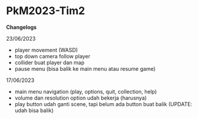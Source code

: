 # PkM2023-Tim2

**Changelogs**

23/06/2023
- player movement (WASD)
- top down camera follow player
- collider buat player dan map
- pause menu (bisa balik ke main menu atau resume game)

17/06/2023
- main menu navigation (play, options, quit, collection, help)
- volume dan resolution option udah bekerja (harusnya)
- play button udah ganti scene, tapi belum ada button buat balik (UPDATE: udah bisa balik)
